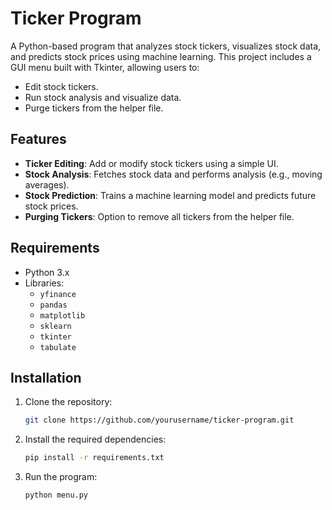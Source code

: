 # Ticker Program

A Python-based program that analyzes stock tickers, visualizes stock data, and predicts stock prices using machine learning. This project includes a GUI menu built with Tkinter, allowing users to:
- Edit stock tickers.
- Run stock analysis and visualize data.
- Purge tickers from the helper file.

## Features
- **Ticker Editing**: Add or modify stock tickers using a simple UI.
- **Stock Analysis**: Fetches stock data and performs analysis (e.g., moving averages).
- **Stock Prediction**: Trains a machine learning model and predicts future stock prices.
- **Purging Tickers**: Option to remove all tickers from the helper file.

## Requirements
- Python 3.x
- Libraries:
  - `yfinance`
  - `pandas`
  - `matplotlib`
  - `sklearn`
  - `tkinter`
  - `tabulate`

## Installation
1. Clone the repository:
   ```bash
   git clone https://github.com/yourusername/ticker-program.git

2. Install the required dependencies:
   ```bash
   pip install -r requirements.txt

3. Run the program:
   ```bash
   python menu.py